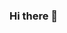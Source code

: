 ### Hi there 👋

<!--
**brayanitkaraujo/brayanitkaraujo** is a ✨ _special_ ✨ repository because its `README.md` (this file) appears on your GitHub profile.

Here are some ideas to get you started:

- 🔭 I’m currently working on Apologetics
- 🌱 I’m currently learning "Trinitate"
- 👯 I’m looking to collaborate on Medium Articles
- 🤔 I’m looking for help with Catholic Apologetics Articles
- 💬 Ask me about Theology
- 📫 How to reach me: Ask to "Acontecimentos pos-cvll" he will know
- 😄 Pronouns: The normal ones
- ⚡ Fun fact: Trying ro get into Seminary

